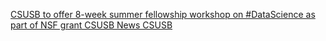 [CSUSB to offer 8-week summer fellowship workshop on #DataScience as part of NSF grant   CSUSB News   CSUSB](https://qi.tc/qi/112208)